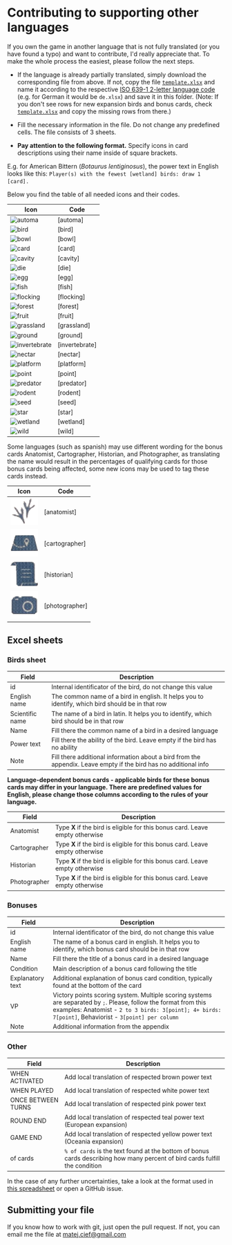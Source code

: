 # Contributing to supporting other languages

If you own the game in another language that is not fully translated (or you have found a typo) and want to contribute, I'd really appreciate that. To make the whole process the easiest, please follow the next steps.

* If the language is already partially translated, simply download the corresponding file from above. If not, copy the file [`template.xlsx`](template.xlsx) and name it according to the respective [ISO 639-1 2-letter language code](https://en.wikipedia.org/wiki/List_of_ISO_639-1_codes) (e.g. for German it would be `de.xlsx`) and save it in this folder. (Note: If you don't see rows for new expansion birds and bonus cards, check [`template.xlsx`](template.xlsx) and copy the missing rows from there.)

* Fill the necessary information in the file. Do not change any predefined cells. The file consists of 3 sheets. 

* **Pay attention to the following format.** Specify icons in card descriptions using their name inside of square brackets.

E.g. for American Bittern (*Botaurus lentiginosus*), the power text in English looks like this: `Player(s) with the fewest [wetland] birds: draw 1 [card].`

Below you find the table of all needed icons and their codes.

| Icon | Code |
| ----------- | ----------- |
| ![automa](../src/assets/icons/png/automa.png) | [automa] |
| ![bird](../src/assets/icons/png/bird.png) | [bird] |
| ![bowl](../src/assets/icons/png/bowl.png) | [bowl] |
| ![card](../src/assets/icons/png/card.png) | [card] |
| ![cavity](../src/assets/icons/png/cavity.png) | [cavity] |
| ![die](../src/assets/icons/png/die.png) | [die] |
| ![egg](../src/assets/icons/png/egg.png) | [egg] |
| ![fish](../src/assets/icons/png/fish.png) | [fish] |
| ![flocking](../src/assets/icons/png/flocking.png) | [flocking] |
| ![forest](../src/assets/icons/png/forest.png) | [forest] |
| ![fruit](../src/assets/icons/png/fruit.png) | [fruit] |
| ![grassland](../src/assets/icons/png/grassland.png) | [grassland] |
| ![ground](../src/assets/icons/png/ground.png) | [ground] |
| ![invertebrate](../src/assets/icons/png/invertebrate.png) | [invertebrate] |
| ![nectar](../src/assets/icons/png/nectar.png) | [nectar] |
| ![platform](../src/assets/icons/png/platform.png) | [platform] |
| ![point](../src/assets/icons/png/point.png) | [point] |
| ![predator](../src/assets/icons/png/predator.png) | [predator] |
| ![rodent](../src/assets/icons/png/rodent.png) | [rodent] |
| ![seed](../src/assets/icons/png/seed.png) | [seed] |
| ![star](../src/assets/icons/png/star.png) | [star] |
| ![wetland](../src/assets/icons/png/wetland.png) | [wetland] |
| ![wild](../src/assets/icons/png/wild.png) | [wild] |

Some languages (such as spanish) may use different wording for the bonus cards Anatomist, Cartographer, Historian, and Photographer, as translating the name would result in the percentages of qualifying cards for those bonus cards being affected, some new icons may be used to tag these cards instead.

| Icon                                              | Code |
|---------------------------------------------------| ----------- |
| ![anatomist](../src/assets/icons/png/anatomist.png)  | [anatomist] |
| ![cartographer](../src/assets/icons/png/cartographer.png) | [cartographer] |
| ![historian](../src/assets/icons/png/historian.png)    | [historian] |
| ![photographer](../src/assets/icons/png/photographer.png) | [photographer] |


## Excel sheets

### Birds sheet
| Field | Description |
| ----------- | ----------- |
| id | Internal identificator of the bird, do not change this value |
| English name| The common name of a bird in english. It helps you to identify, which bird should be in that row  |
| Scientific name| The name of a bird in latin. It helps you to identify, which bird should be in that row  |
| Name| Fill there the common name of a bird in a desired language |
| Power text| Fill there the ability of the bird. Leave empty if the bird has no ability |
| Note| Fill there additional information about a bird from the appendix. Leave empty if the bird has no additional info |

**Language-dependent bonus cards - applicable birds for these bonus cards may differ in your language. There are predefined values for English, please change those columns according to the rules of your language.**

| Field | Description |
| ----------- | ----------- |
| Anatomist| Type **X** if the bird is eligible for this bonus card. Leave empty otherwise|
| Cartographer| Type **X** if the bird is eligible for this bonus card. Leave empty otherwise|
| Historian| Type **X** if the bird is eligible for this bonus card. Leave empty otherwise|
| Photographer| Type **X** if the bird is eligible for this bonus card. Leave empty otherwise|

### Bonuses
| Field | Description |
| ----------- | ----------- |
| id | Internal identificator of the bird, do not change this value |
| English name| The name of a bonus card in english. It helps you to identify, which bonus card should be in that row  |
| Name| Fill there the title of a bonus card in a desired language |
| Condition| Main description of a bonus card following the title|
| Explanatory text| Additional explanation of bonus card condition, typically found at the bottom of the card |
| VP| Victory points scoring system. Multiple scoring systems are separated by `;`. Please, follow the format from this examples: Anatomist - `2 to 3 birds: 3[point]; 4+ birds: 7[point]`, Behaviorist - `3[point] per column` |
| Note| Additional information from the appendix |

### Other
| Field | Description |
| ----------- | ----------- |
| WHEN ACTIVATED| Add local translation of respected brown power text |
| WHEN PLAYED| Add local translation of respected white power text  |
| ONCE BETWEEN TURNS| Add local translation of respected pink power text |
| ROUND END| Add local translation of respected teal power text (European expansion)|
| GAME END| Add local translation of respected yellow power text (Oceania expansion)|
| of cards| `% of cards` is the text found at the bottom of bonus cards describing how many percent of bird cards fulfill the condition |

In the case of any further uncertainties, take a look at the format used in [this spreadsheet](../scripts/wingspan-card-list.xlsx) or open a GitHub issue.

## Submitting your file
If you know how to work with git, just open the pull request. If not, you can email me the file at matej.cief@gmail.com
